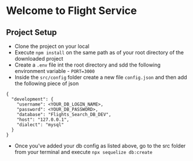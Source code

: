  # Welcome to Flight Service

 ## Project Setup
 - Clone the project on your local
 - Execute `npm install` on the same path as of your root directory of the
 downloaded project
 - Create a `.env` file int the root directory and sdd the following environment 
 variable
        - `PORT=3000`
- Inside the `src/config` folder create a new file `config.json` and then add 
the following piece of json

```
{
  "development": {
    "username": <YOUR_DB_LOGIN_NAME>,
    "password": <YOUR_DB_PASSWORD>,
    "database": "Flights_Search_DB_DEV",
    "host": "127.0.0.1",
    "dialect": "mysql"
  }
}

```
- Once you've added your db config as listed above, go to the src folder from your terminal and execute `npx sequelize db:create`

```
